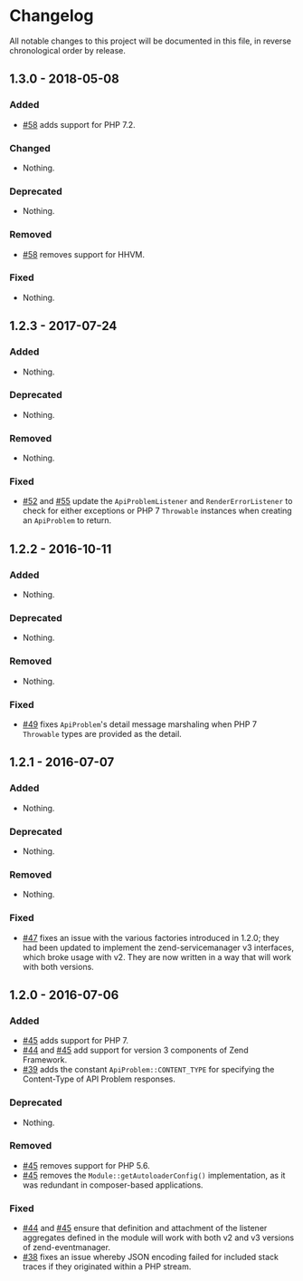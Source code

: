 # Changelog

All notable changes to this project will be documented in this file, in reverse chronological order by release.

## 1.3.0 - 2018-05-08

### Added

- [#58](https://github.com/zfcampus/zf-api-problem/pull/58) adds support for PHP 7.2.

### Changed

- Nothing.

### Deprecated

- Nothing.

### Removed

- [#58](https://github.com/zfcampus/zf-api-problem/pull/58) removes support for HHVM.

### Fixed

- Nothing.

## 1.2.3 - 2017-07-24

### Added

- Nothing.

### Deprecated

- Nothing.

### Removed

- Nothing.

### Fixed

- [#52](https://github.com/zfcampus/zf-api-problem/pull/52) and
  [#55](https://github.com/zfcampus/zf-api-problem/pull/55) update the
  `ApiProblemListener` and `RenderErrorListener` to check for either exceptions
  or PHP 7 `Throwable` instances when creating an `ApiProblem` to return.

## 1.2.2 - 2016-10-11

### Added

- Nothing.

### Deprecated

- Nothing.

### Removed

- Nothing.

### Fixed

- [#49](https://github.com/zfcampus/zf-api-problem/pull/49) fixes `ApiProblem`'s
  detail message marshaling when PHP 7 `Throwable` types are provided as the
  detail.

## 1.2.1 - 2016-07-07

### Added

- Nothing.

### Deprecated

- Nothing.

### Removed

- Nothing.

### Fixed

- [#47](https://github.com/zfcampus/zf-api-problem/pull/47) fixes an issue with
  the various factories introduced in 1.2.0; they had been updated to implement the
  zend-servicemanager v3 interfaces, which broke usage with v2. They are now
  written in a way that will work with both versions.

## 1.2.0 - 2016-07-06

### Added

- [#45](https://github.com/zfcampus/zf-api-problem/pull/45) adds support for PHP 7.
- [#44](https://github.com/zfcampus/zf-api-problem/pull/44) and
  [#45](https://github.com/zfcampus/zf-api-problem/pull/45) add support for
  version 3 components of Zend Framework.
- [#39](https://github.com/zfcampus/zf-api-problem/pull/39) adds the constant
  `ApiProblem::CONTENT_TYPE` for specifying the Content-Type of API Problem
  responses.

### Deprecated

- Nothing.

### Removed

- [#45](https://github.com/zfcampus/zf-api-problem/pull/45) removes support for
  PHP 5.6.
- [#45](https://github.com/zfcampus/zf-api-problem/pull/45) removes the
  `Module::getAutoloaderConfig()` implementation, as it was redundant in
  composer-based applications.

### Fixed

- [#44](https://github.com/zfcampus/zf-api-problem/pull/44) and
  [#45](https://github.com/zfcampus/zf-api-problem/pull/45) ensure that
  definition and attachment of the listener aggregates defined in the module
  will work with both v2 and v3 versions of zend-eventmanager.
- [#38](https://github.com/zfcampus/zf-api-problem/pull/38) fixes an issue
  whereby JSON encoding failed for included stack traces if they originated
  within a PHP stream.

